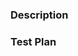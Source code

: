 ### Description

### Test Plan
<!-- Please provide us with clear details for verifying that your changes work. -->
